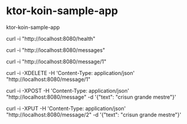 # ktor-koin-sample-app
ktor-koin-sample-app

curl -i "http://localhost:8080/health"

curl -i "http://localhost:8080/messages"

curl -i "http://localhost:8080/message/1"

curl -i -XDELETE -H 'Content-Type: application/json' "http://localhost:8080/message/1"

curl -i -XPOST -H 'Content-Type: application/json' "http://localhost:8080/message" -d '{"text": "crisun grande mestre"}'

curl -i -XPUT -H 'Content-Type: application/json' "http://localhost:8080/message/2" -d '{"text": "crisun grande mestre"}'

